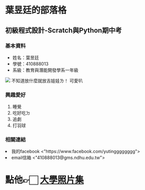 # 葉昱廷的部落格

## 初級程式設計-Scratch與Python期中考

### 基本資料



<ul>
    <li>姓名：葉昱廷</li>
    <li>學號：410888013</li>
    <li>系級：教育與潛能開發學系一年級</li>   
</ul>



<img src="https://pics.images.ac.cn/image/5eadb1952ea88.html">
不知道放什麼就放吉娃娃ㄌ！
可愛叭

### 興趣愛好
<ol>
    <li>睡覺</li>
    <li>吃好吃ㄉ</li>
    <li>追劇</li>
    <li>打羽球</li>
</ol>


### 相關連結
<li>我的facebook <"https://www.facebook.com/yutingggggggg"></li>
<li>email信箱    <"410888013@gms.ndhu.edu.tw"></li>

# 點他👉🏻 [大學照片集](https://410888013-1.github.io/)
